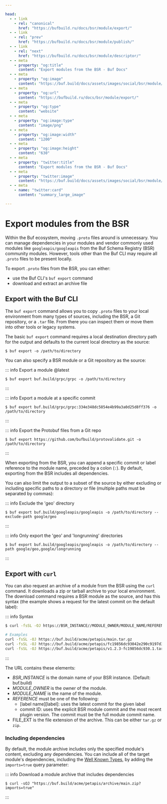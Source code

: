 ```yaml
---

head:
  - - link
    - rel: "canonical"
      href: "https://bufbuild.ru/docs/bsr/module/export/"
  - - link
    - rel: "prev"
      href: "https://bufbuild.ru/docs/bsr/module/publish/"
  - - link
    - rel: "next"
      href: "https://bufbuild.ru/docs/bsr/module/descriptor/"
  - - meta
    - property: "og:title"
      content: "Export modules from the BSR - Buf Docs"
  - - meta
    - property: "og:image"
      content: "https://buf.build/docs/assets/images/social/bsr/module/export.png"
  - - meta
    - property: "og:url"
      content: "https://bufbuild.ru/docs/bsr/module/export/"
  - - meta
    - property: "og:type"
      content: "website"
  - - meta
    - property: "og:image:type"
      content: "image/png"
  - - meta
    - property: "og:image:width"
      content: "1200"
  - - meta
    - property: "og:image:height"
      content: "630"
  - - meta
    - property: "twitter:title"
      content: "Export modules from the BSR - Buf Docs"
  - - meta
    - property: "twitter:image"
      content: "https://buf.build/docs/assets/images/social/bsr/module/export.png"
  - - meta
    - name: "twitter:card"
      content: "summary_large_image"

---
```


# Export modules from the BSR

Within the Buf ecosystem, moving `.proto` files around is unnecessary. You can manage dependencies in your modules and vendor commonly used modules like `googleapis/googleapis` from the Buf Schema Registry (BSR) community modules. However, tools other than the Buf CLI may require all `.proto` files to be present locally.

To export `.proto` files from the BSR, you can either:

- use the Buf CLI's `buf export` command
- download and extract an archive file

## Export with the Buf CLI

The `buf export` command allows you to copy `.proto` files to your local environment from many types of sources, including the BSR, a Git repository, or a `.tar` file. From there you can inspect them or move them into other tools or legacy systems.

The basic `buf export` command requires a local destination directory path for the output and defaults to the current local directory as the source:

```console
$ buf export -o /path/to/directory
```

You can also specify a BSR module or a Git repository as the source:

::: info Export a module @latest

```console
$ buf export buf.build/grpc/grpc -o /path/to/directory
```

:::

::: info Export a module at a specific commit

```console
$ buf export buf.build/grpc/grpc:334e348dc5854e4b99a3a0d25d8ff376 -o /path/to/directory
```

:::

::: info Export the Protobuf files from a Git repo

```console
$ buf export https://github.com/bufbuild/protovalidate.git -o /path/to/directory
```

:::

When exporting from the BSR, you can append a specific commit or label reference to the module name, preceded by a colon (`:`). By default, exporting from the BSR includes all dependencies.

You can also limit the output to a subset of the source by either excluding or including specific paths to a directory or file (multiple paths must be separated by commas):

::: info Exclude the 'geo' directory

```console
$ buf export buf.build/googleapis/googleapis -o /path/to/directory --exclude-path google/geo
```

:::

::: info Only export the 'geo' and 'longrunning' directories

```console
$ buf export buf.build/googleapis/googleapis -o /path/to/directory --path google/geo,google/longrunning
```

:::

## Export with `curl`

You can also request an archive of a module from the BSR using the `curl` command. It downloads a zip or tarball archive to your local environment. The download command requires a BSR module as the source, and has this syntax (the example shows a request for the latest commit on the default label):

::: info Syntax

```bash
$ curl -fsSL -OJ https://BSR_INSTANCE//MODULE_OWNER/MODULE_NAME/REFERENCE.FILE_EXT

# Examples
curl -fsSL -OJ https://buf.build/acme/petapis/main.tar.gz
curl -fsSL -OJ https://buf.build/acme/petapis/fc19856dc93042e290c9197d39a2beca.tar.gz
curl -fsSL -OJ https://buf.build/acme/petapis/v1.2.3-fc19856dc930.1.tar.gz
```

:::

The URL contains these elements:

- _BSR_INSTANCE_ is the domain name of your BSR instance. (Default: buf.build)
- _MODULE_OWNER_ is the owner of the module.
- _MODULE_NAME_ is the name of the module.
- _REFERENCE_ must be one of the following:
  - \[label name\]\[label\]: uses the latest commit for the given label
  - commit ID: uses the explicit BSR module commit and the most recent plugin version. The commit must be the full module commit name.
- FILE_EXT is the file extension of the archive. This can be either `tar.gz` or `zip`.

### Including dependencies

By default, the module archive includes only the specified module's content, excluding any dependencies. You can include all of the target module's dependencies, including the [Well Known Types](https://protobuf.com/docs/descriptors#standard-imports), by adding the `imports=true` query parameter:

::: info Download a module archive that includes dependencies

```console
$ curl -sOJ "https://buf.build/acme/petapis/archive/main.zip?imports=true"
```

:::
